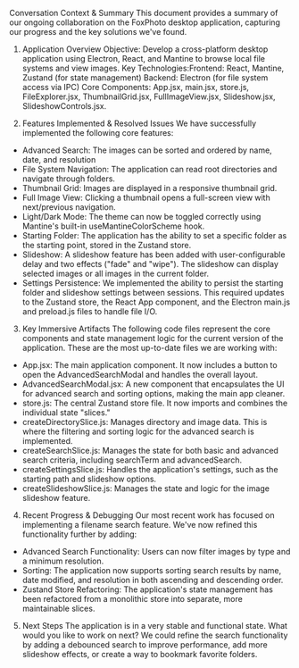 Conversation Context & Summary
This document provides a summary of our ongoing collaboration on the FoxPhoto desktop application, capturing our progress and the key solutions we've found.

1. Application Overview
Objective: Develop a cross-platform desktop application using Electron, React, and Mantine to browse local file systems and view images.
Key Technologies:Frontend: React, Mantine, Zustand (for state management)
Backend: Electron (for file system access via IPC)
Core Components: App.jsx, main.jsx, store.js, FileExplorer.jsx, ThumbnailGrid.jsx, FullImageView.jsx, Slideshow.jsx, SlideshowControls.jsx.

2. Features Implemented & Resolved Issues
We have successfully implemented the following core features:
- Advanced Search: The images can be sorted and ordered by name, date, and resolution
- File System Navigation: The application can read root directories and navigate through folders.
- Thumbnail Grid: Images are displayed in a responsive thumbnail grid.
- Full Image View: Clicking a thumbnail opens a full-screen view with next/previous navigation.
- Light/Dark Mode: The theme can now be toggled correctly using Mantine's built-in useMantineColorScheme hook.
- Starting Folder: The application has the ability to set a specific folder as the starting point, stored in the Zustand store.
- Slideshow: A slideshow feature has been added with user-configurable delay and two effects ("fade" and "wipe"). The slideshow can display selected images or all images in the current folder.
- Settings Persistence: We implemented the ability to persist the starting folder and slideshow settings between sessions. This required updates to the Zustand store, the React App component, and the Electron main.js and preload.js files to handle file I/O.

3. Key Immersive Artifacts
The following code files represent the core components and state management logic for the current version of the application. These are the most up-to-date files we are working with:
- App.jsx: The main application component. It now includes a button to open the AdvancedSearchModal and handles the overall layout.
- AdvancedSearchModal.jsx: A new component that encapsulates the UI for advanced search and sorting options, making the main app cleaner.
- store.js: The central Zustand store file. It now imports and combines the individual state "slices."
- createDirectorySlice.js: Manages directory and image data. This is where the filtering and sorting logic for the advanced search is implemented.
- createSearchSlice.js: Manages the state for both basic and advanced search criteria, including searchTerm and advancedSearch.
- createSettingsSlice.js: Handles the application's settings, such as the starting path and slideshow options.
- createSlideshowSlice.js: Manages the state and logic for the image slideshow feature.

4. Recent Progress & Debugging
Our most recent work has focused on implementing a filename search feature. We've now refined this functionality further by adding:
- Advanced Search Functionality: Users can now filter images by type and a minimum resolution.
- Sorting: The application now supports sorting search results by name, date modified, and resolution in both ascending and descending order.
- Zustand Store Refactoring: The application's state management has been refactored from a monolithic store into separate, more maintainable slices.

5. Next Steps
The application is in a very stable and functional state. What would you like to work on next? We could refine the search functionality by adding a debounced search to improve performance, add more slideshow effects, or create a way to bookmark favorite folders.